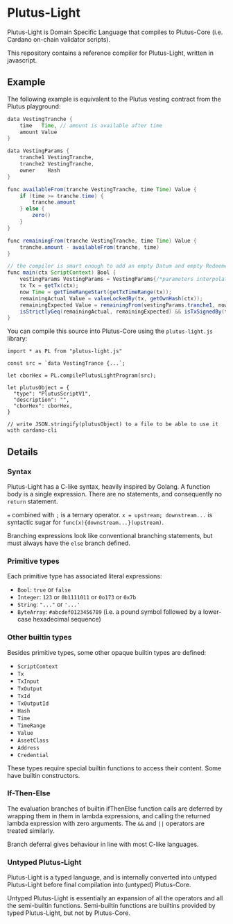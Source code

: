 # Plutus-Light

Plutus-Light is Domain Specific Language that compiles to Plutus-Core (i.e. Cardano on-chain validator scripts).

This repository contains a reference compiler for Plutus-Light, written in javascript.


## Example
The following example is equivalent to the Plutus vesting contract from the Plutus playground:
```java
data VestingTranche {
	time   Time, // amount is available after time
	amount Value
}

data VestingParams {
	tranche1 VestingTranche,
	tranche2 VestingTranche,
	owner    Hash
}

func availableFrom(tranche VestingTranche, time Time) Value {
	if (time >= tranche.time) {
		tranche.amount
	} else {
	    zero()
	}
}

func remainingFrom(tranche VestingTranche, time Time) Value {
    tranche.amount - availableFrom(tranche, time)
}

// the compiler is smart enough to add an empty Datum and empty Redeemer as arguments to the actual main entrypoint function
func main(ctx ScriptContext) Bool {
    vestingParams VestingParams = VestingParams{/*parameters interpolated from surrounding js*/};
	tx Tx = getTx(ctx);
	now Time = getTimeRangeStart(getTxTimeRange(tx));
	remainingActual Value = valueLockedBy(tx, getOwnHash(ctx));
	remainingExpected Value = remainingFrom(vestingParams.tranche1, now) + remainingFrom(vestingParams.tranche2, now);
	isStrictlyGeq(remainingActual, remainingExpected) && isTxSignedBy(tx, vestingParams.owner)
}
```

You can compile this source into Plutus-Core using the `plutus-light.js` library:
```
import * as PL from "plutus-light.js"

const src = `data VestingTrance {...`;

let cborHex = PL.compilePlutusLightProgram(src);

let plutusObject = {
  "type": "PlutusScriptV1",
  "description": "",
  "cborHex": cborHex,
}

// write JSON.stringify(plutusObject) to a file to be able to use it with cardano-cli
```

## Details

### Syntax
Plutus-Light has a C-like syntax, heavily inspired by Golang. A function body is a single expression. There are no statements, and consequently no `return` statement. 

`=` combined with `;` is a ternary operator. `x = upstream; downstream...` is syntactic sugar for `func(x){downstream...}(upstream)`.

Branching expressions look like conventional branching statements, but must always have the `else` branch defined.

### Primitive types
Each primitive type has associated literal expressions:
 * `Bool`: `true` or `false`
 * `Integer`: `123` or `0b1111011` or `0o173` or `0x7b`
 * `String`: `"..."` or `'...'`
 * `ByteArray`: `#abcdef0123456789` (i.e. a pound symbol followed by a lower-case hexadecimal sequence)

### Other builtin types
Besides primitive types, some other opaque builtin types are defined:
 * `ScriptContext`
 * `Tx`
 * `TxInput`
 * `TxOutput`
 * `TxId`
 * `TxOutputId`
 * `Hash`
 * `Time`
 * `TimeRange`
 * `Value`
 * `AssetClass`
 * `Address`
 * `Credential`

These types require special builtin functions to access their content. Some have builtin constructors.

### If-Then-Else
The evaluation branches of builtin ifThenElse function calls are deferred by wrapping them in them in lambda expressions, and calling the returned lambda expression with zero arguments. The `&&` and `||` operators are treated similarly.

Branch deferral gives behaviour in line with most C-like languages.

### Untyped Plutus-Light
Plutus-Light is a typed language, and is internally converted into untyped Plutus-Light before final compilation into (untyped) Plutus-Core.

Untyped Plutus-Light is essentially an expansion of all the operators and all the semi-builtin functions. Semi-builtin functions are builtins provided by typed Plutus-Light, but not by Plutus-Core.
